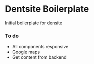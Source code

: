 # Dentsite Boilerplate

Initial boilerplate for densite


### To do

- All components responsive
- Google maps
- Get content from backend
